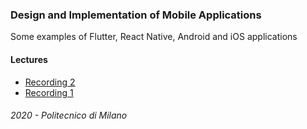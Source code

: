 ### Design and Implementation of Mobile Applications<br/>

Some examples of Flutter, React Native, Android and iOS applications

#### Lectures
- [Recording 2](https://politecnicomilano.webex.com/webappng/sites/politecnicomilano/recording/play/87d1bf291bbf4a2f9975a4e477018ec0)
- [Recording 1](https://politecnicomilano.webex.com/recordingservice/sites/politecnicomilano/recording/play/9268a45e91ae4616bf7dc856fe4e84bb)


###### 2020 - Politecnico di Milano

